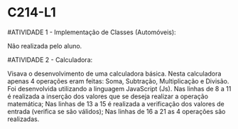 # C214-L1

#ATIVIDADE 1 - Implementação de Classes (Automóveis):

Não realizada pelo aluno.

#ATIVIDADE 2 - Calculadora:

Visava o desenvolvimento de uma calculadora básica.
Nesta calculadora apenas 4 operações eram feitas: Soma, Subtração, Multiplicação e Divisão.
Foi desenvolvida utilizando a linguagem JavaScript (Js).
Nas linhas de 8 a 11 é realizada a inserção dos valores que se deseja realizar a operação matemática;
Nas linhas de 13 a 15 é realizada a verificação dos valores de entrada (verifica se são válidos);
Nas linhas de 16 a 21 as 4 operações são realizadas.

